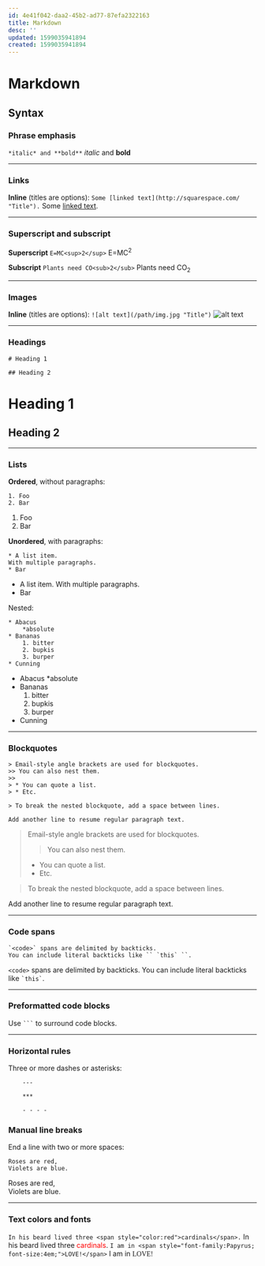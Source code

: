 ```yaml
---
id: 4e41f042-daa2-45b2-ad77-87efa2322163
title: Markdown
desc: ''
updated: 1599035941894
created: 1599035941894
---
```


# Markdown

## Syntax

### Phrase emphasis
`*italic* and **bold**`
*italic* and **bold**

---

### Links
**Inline** (titles are options):
`Some [linked text](http://squarespace.com/ "Title").`
Some [linked text](http://squarespace.com/ "Title").

---

### Superscript and subscript
**Superscript**
`E=MC<sup>2</sup>`
E=MC<sup>2</sup>

**Subscript**
`Plants need CO<sub>2</sub>`
Plants need CO<sub>2</sub>

---

### Images
**Inline** (titles are options):
`![alt text](/path/img.jpg "Title")`
![alt text](/path/img.jpg "Title")

---

### Headings
```
# Heading 1

## Heading 2
```
# Heading 1

## Heading 2

---

### Lists
**Ordered**, without paragraphs:
```
1. Foo
2. Bar
```
1. Foo
2. Bar

**Unordered**, with paragraphs:
```
* A list item.
With multiple paragraphs.
* Bar
```
* A list item.
With multiple paragraphs.
* Bar

Nested:
```
* Abacus
    *absolute
* Bananas
    1. bitter
    2. bupkis
    3. burper
* Cunning
```

* Abacus
    *absolute
* Bananas
    1. bitter
    2. bupkis
    3. burper
* Cunning

---

### Blockquotes
```
> Email-style angle brackets are used for blockquotes.
>> You can also nest them.
>>
> * You can quote a list.
> * Etc.

> To break the nested blockquote, add a space between lines.

Add another line to resume regular paragraph text.
```
> Email-style angle brackets are used for blockquotes.
>> You can also nest them.
>>
> * You can quote a list.
> * Etc.

> To break the nested blockquote, add a space between lines.

Add another line to resume regular paragraph text.

---

### Code spans
```
`<code>` spans are delimited by backticks.
You can include literal backticks like `` `this` ``.
```
`<code>` spans are delimited by backticks.
You can include literal backticks like `` `this` ``.

---

### Preformatted code blocks
Use ` ``` ` to surround code blocks.

---

### Horizontal rules
Three or more dashes or asterisks:
```
    ---

    ***

    - - - -
```

### Manual line breaks
End a line with two or more spaces: 
```
Roses are red,  
Violets are blue.
```
Roses are red,  
Violets are blue.

---

### Text colors and fonts
`In his beard lived three <span style="color:red">cardinals</span>.`
In his beard lived three <span style="color:red">cardinals</span>.
`I am in <span style="font-family:Papyrus; font-size:4em;">LOVE!</span>`
I am in <span style="font-family:Papyrus; font-size:1em;">LOVE!</span>

